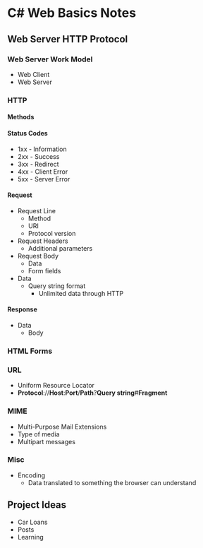 # C# Web Basics Notes

## Web Server HTTP Protocol

### Web Server Work Model
- Web Client
- Web Server

### HTTP
#### Methods
#### Status Codes
- 1xx - Information
- 2xx - Success
- 3xx - Redirect
- 4xx - Client Error
- 5xx - Server Error
#### Request
- Request Line
    - Method
    - URI
    - Protocol version
- Request Headers
    - Additional parameters
- Request Body
    - Data
    - Form fields
- Data
    - Query string format
        - Unlimited data through HTTP
#### Response
- Data
    - Body

### HTML Forms

### URL
- Uniform Resource Locator
- **Protocol**://**Host**:**Port**/**Path**?**Query string**#**Fragment**

### MIME
- Multi-Purpose Mail Extensions
- Type of media
- Multipart messages

### Misc
- Encoding
    - Data translated to something the browser can understand

## Project Ideas
- Car Loans
- Posts
- Learning
